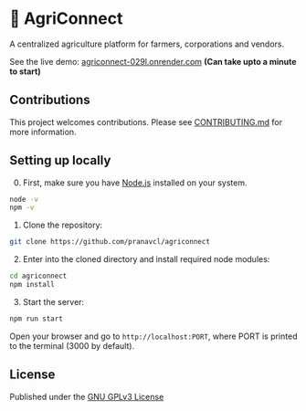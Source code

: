 # 🌱 AgriConnect

A centralized agriculture platform for farmers, corporations and vendors.

See the live demo:
[agriconnect-029l.onrender.com](https://agriconnect-029l.onrender.com/)
**(Can take upto a minute to start)**

## Contributions

This project welcomes contributions. Please see
[CONTRIBUTING.md](https://github.com/pranavcl/agriconnect/blob/main/CONTRIBUTING.md)
for more information.

## Setting up locally

0. First, make sure you have [Node.js](https://nodejs.org/) installed on your
   system.

```bash
node -v
npm -v
```

1. Clone the repository:

```bash
git clone https://github.com/pranavcl/agriconnect
```

2. Enter into the cloned directory and install required node modules:

```bash
cd agriconnect
npm install
```

3. Start the server:

```bash
npm run start
```

Open your browser and go to `http://localhost:PORT`, where PORT is printed to
the terminal (3000 by default).

## License

Published under the
[GNU GPLv3 License](https://www.gnu.org/licenses/gpl-3.0.en.html)
